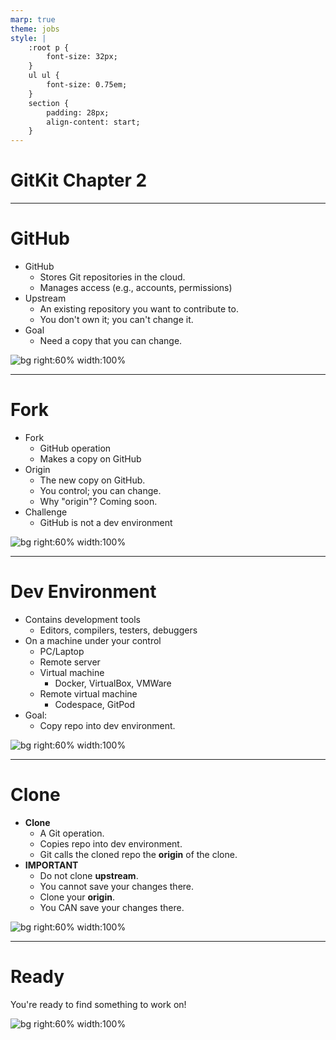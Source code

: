 ```yaml
---
marp: true
theme: jobs
style: |
    :root p {
        font-size: 32px;
    }
    ul ul {
        font-size: 0.75em;
    }
    section {
        padding: 28px;
        align-content: start;
    }
---
```


# GitKit Chapter 2

---


# GitHub

- GitHub
  - Stores Git repositories in the cloud.
  - Manages access (e.g., accounts, permissions)
- Upstream
  - An existing repository you want to contribute to.
  - You don't own it; you can't change it.
- Goal
  - Need a copy that you can change.


![bg right:60% width:100%](fork-clone-1-github.svg)

---

# Fork

- Fork
  - GitHub operation
  - Makes a copy on GitHub
- Origin
  - The new copy on GitHub.
  - You control; you can change.
  - Why "origin"? Coming soon.
- Challenge
  - GitHub is not a dev environment

![bg right:60% width:100%](fork-clone-2-fork.svg)

---

# Dev Environment

- Contains development tools
  - Editors, compilers, testers, debuggers
- On a machine under your control
  - PC/Laptop
  - Remote server
  - Virtual machine
    - Docker, VirtualBox, VMWare
  - Remote virtual machine
    - Codespace, GitPod
- Goal:
  - Copy repo into dev environment.

![bg right:60% width:100%](fork-clone-3-devenv.svg)

---

# Clone

- **Clone**
  - A Git operation.
  - Copies repo into dev environment.
  - Git calls the cloned repo the **origin** of the clone.
- **IMPORTANT**
  - Do not clone **upstream**.
  - You cannot save your changes there.
  - Clone your **origin**.
  - You CAN save your changes there.

![bg right:60% width:100%](fork-clone-4-clone.svg)

---

# Ready

You're ready to find something to work on!

![bg right:60% width:100%](fork-clone-5-ready.svg)
